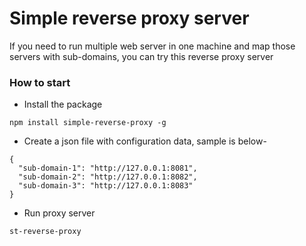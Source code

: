 # Simple reverse proxy server #

If you need to run multiple web server in one machine and map those servers with sub-domains, you can try this reverse proxy server


### How to start ###
* Install the package
```
npm install simple-reverse-proxy -g
```

* Create a json file with configuration data, sample is below-

```
{
  "sub-domain-1": "http://127.0.0.1:8081",
  "sub-domain-2": "http://127.0.0.1:8082",
  "sub-domain-3": "http://127.0.0.1:8083"
}
```

* Run proxy server
```
st-reverse-proxy
```